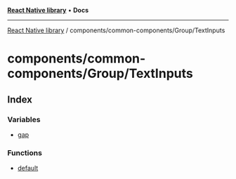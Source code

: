[**React Native library**](../../../../index.md) • **Docs**

***

[React Native library](../../../../modules.md) / components/common-components/Group/TextInputs

# components/common-components/Group/TextInputs

## Index

### Variables

- [gap](variables/gap.md)

### Functions

- [default](functions/default.md)

